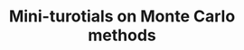 ---
title: "Mini-turotials on Monte Carlo methods"
course: "MC, IS and SMC"
collection: teaching
category: lectures
#permalink: /teaching/2014-spring-teaching-1
venue: "<i>Cyber-Physical Systems</i> group, Aalto University"
starting_date: 2024-10-08
ending_date: 2024-11-19
description: 'All materials are available in this <a href="https://github.com/sarapv/MiniLectures" target="_blank">GitHub repository</a>, which includes slides and Python code to reproduce the examples from these tutorials:<ul><li>Introduction to Monte Carlo and importance sampling (08/10/2024)</li><li>Introduction to sequential Monte Carlo (05/11/2024 and 19/11/2024)</li></ul>'
---